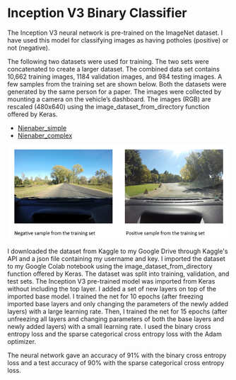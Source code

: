 # Inception V3 Binary Classifier

The Inception V3 neural network is pre-trained on the ImageNet dataset. I have used this model for classifying images as having potholes (positive) or not (negative).

The following two datasets were used for training. The two sets were concatenated to create a larger dataset. The combined data set contains 10,662 training images, 1184 validation images, and 984 testing images. A few samples from the training set are shown below. Both the datasets were generated by the same person for a paper. The images were collected by mounting a camera on the vehicle’s dashboard. The images (RGB) are rescaled (480x640) using the image_dataset_from_directory function offered by Keras. 

- [Nienaber_simple](https://www.kaggle.com/datasets/felipemuller5/nienaber-potholes-1-simplex)
- [Nienaber_complex](https://www.kaggle.com/datasets/felipemuller5/nienaber-potholes-2-complex)

![Image1](./images/image1.png)

I downloaded the dataset from Kaggle to my Google Drive through Kaggle's API and a json file containing my username and key. I imported the dataset to my Google Colab notebook using the image_dataset_from_directory function offered by Keras. The dataset was split into training, validation, and test sets. The Inception V3 pre-trained model was imported from Keras without including the top layer. I added a set of new layers on top of the imported base model. I trained the net for 10 epochs (after freezing imported base layers and only changing the parameters of the newly added layers) with a large learning rate. Then, I trained the net for 15 epochs (after unfreezing all layers and changing parameters of both the base layers and newly added layers) with a small learning rate. I used the binary cross entropy loss and the sparse categorical cross entropy loss with the Adam optimizer.	

The neural network gave an accuracy of 91% with the binary cross entropy loss and a test accuracy of 90% with the sparse categorical cross entropy loss. 




